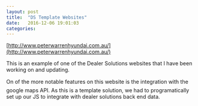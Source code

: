 ```yaml
---
layout: post
title:  "DS Template Websites"
date:   2016-12-06 19:01:03
categories: 
---
```


[http://www.peterwarrenhyundai.com.au/](http://www.peterwarrenhyundai.com.au/)

This is an example of one of the Dealer Solutions websites that I have been working on and updating.

On of the more notable features on this website is the integration with the google maps API. As this is a template solution, we had to programatically set up our JS to integrate with dealer solutions back end data.
